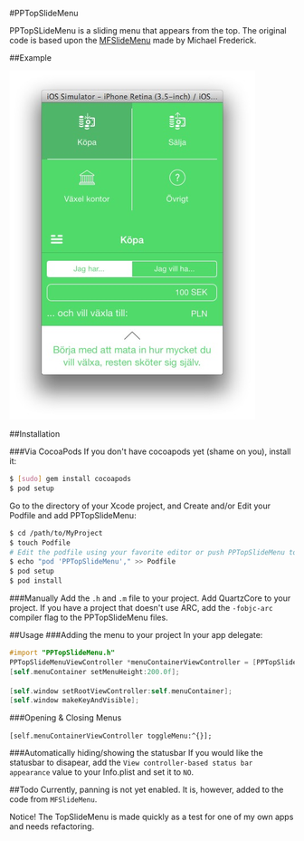 #PPTopSlideMenu

PPTopSLideMenu is a sliding menu that appears from the top. The original code is based upon the [MFSlideMenu](https://github.com/mikefrederick/MFSideMenu) made by Michael Frederick.

##Example


![image](Screen1.jpg)


##Installation

###Via CocoaPods
If you don't have cocoapods yet (shame on you), install it:

``` bash
$ [sudo] gem install cocoapods
$ pod setup
```

Go to the directory of your Xcode project, and Create and/or Edit your Podfile and add PPTopSlideMenu:

``` bash
$ cd /path/to/MyProject
$ touch Podfile
# Edit the podfile using your favorite editor or push PPTopSlideMenu to the file
$ echo "pod 'PPTopSlideMenu'," >> Podfile
$ pod setup
$ pod install
```

###Manually
Add the `.h` and `.m` file to your project. Add QuartzCore to your project. If you have a project that doesn't use ARC, add the `-fobjc-arc` compiler flag to the PPTopSlideMenu files.

##Usage
###Adding the menu to your project
In your app delegate:<br />
```objective-c
#import "PPTopSlideMenu.h"
PPTopSlideMenuViewController *menuContainerViewController = [PPTopSlideMenuViewController topMenuWithContainer:centerPageViewController menuViewController:menuViewController];
[self.menuContainer setMenuHeight:200.0f];
    
[self.window setRootViewController:self.menuContainer];
[self.window makeKeyAndVisible];
```
###Opening & Closing Menus

`[self.menuContainerViewController toggleMenu:^{}];`


###Automatically hiding/showing the statusbar
If you would like the statusbar to disapear, add the `View controller-based status bar appearance` value to your Info.plist and set it to `NO`. 

##Todo
Currently, panning is not yet enabled. It is, however, added to the code from `MFSlideMenu`. 


Notice! The TopSlideMenu is made quickly as a test for one of my own apps and needs refactoring. 
